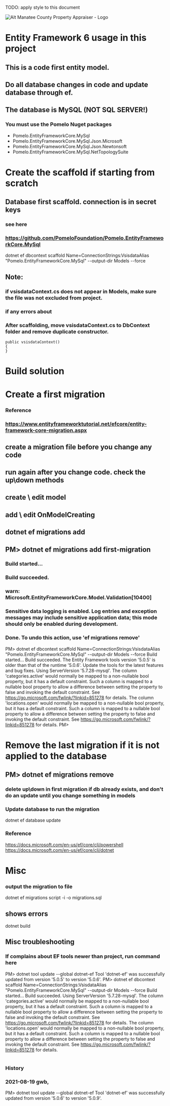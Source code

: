 ﻿TODO: apply style to this document

![Alt Manatee County Property Appraiser - Logo](mcpao-logo.png)

# Entity Framework 6 usage in this project

## This is a code first entity model. 
## Do all database changes in code and update database through ef.

## The database is MySQL  (NOT SQL SERVER!)
### You must use the Pomelo Nuget packages

- Pomelo.EntityFrameworkCore.MySql
- Pomelo.EntityFrameworkCore.MySql.Json.Microsoft
- Pomelo.EntityFrameworkCore.MySql.Json.Newtonsoft
- Pomelo.EntityFrameworkCore.MySql.NetTopologySuite

# Create the scaffold if starting from scratch

## Database first scaffold. connection is in secret keys

### see here
### https://github.com/PomeloFoundation/Pomelo.EntityFrameworkCore.MySql

dotnet ef dbcontext scaffold Name=ConnectionStrings:VsisdataAlias "Pomelo.EntityFrameworkCore.MySql" --output-dir Models --force

## Note:

### if vsisdataContext.cs does not appear in Models, make sure the file was not excluded from project.
### if any errors about 

### After scaffolding, move vsisdataContext.cs to DbContext folder and remove duplicate constructor.

    public vsisdataContext()
    {
    }

# Build solution

# Create a first migration

### Reference

### https://www.entityframeworktutorial.net/efcore/entity-framework-core-migration.aspx


## create a migration file before you change any code
## run again after you change code. check the up\down methods
## create \ edit model
## add \ edit OnModelCreating

## dotnet ef migrations add <the model to add>

## PM> dotnet ef migrations add first-migration
### Build started...
### Build succeeded.
### warn: Microsoft.EntityFrameworkCore.Model.Validation[10400]
###       Sensitive data logging is enabled. Log entries and exception messages may include sensitive application data; this mode should only be enabled during development.
### Done. To undo this action, use 'ef migrations remove'

PM> dotnet ef dbcontext scaffold Name=ConnectionStrings:VsisdataAlias "Pomelo.EntityFrameworkCore.MySql" --output-dir Models --force
Build started...
Build succeeded.
The Entity Framework tools version '5.0.5' is older than that of the runtime '5.0.6'. Update the tools for the latest features and bug fixes.
Using ServerVersion '5.7.28-mysql'.
The column 'categories.active' would normally be mapped to a non-nullable bool property, but it has a default constraint. Such a column is mapped to a nullable bool property to allow a difference between setting the property to false and invoking the default constraint. See https://go.microsoft.com/fwlink/?linkid=851278 for details.
The column 'locations.open' would normally be mapped to a non-nullable bool property, but it has a default constraint. Such a column is mapped to a nullable bool property to allow a difference between setting the property to false and invoking the default constraint. See https://go.microsoft.com/fwlink/?linkid=851278 for details.
PM> 

# Remove the last migration if it is not applied to the database
## PM> dotnet ef migrations remove

### delete up\down in first migration if db already exists, and don't do an update until you change something in models
### Update database to run the migration

dotnet ef database update

### Reference

https://docs.microsoft.com/en-us/ef/core/cli/powershell
https://docs.microsoft.com/en-us/ef/core/cli/dotnet

# Misc

### output the migration to file

dotnet ef migrations script -i -o migrations.sql

## shows errors

dotnet build

## Misc troubleshooting

### If complains about EF tools newer than project, run command here

PM> dotnet tool update --global dotnet-ef
Tool 'dotnet-ef' was successfully updated from version '5.0.5' to version '5.0.6'.
PM> dotnet ef dbcontext scaffold Name=ConnectionStrings:VsisdataAlias "Pomelo.EntityFrameworkCore.MySql" --output-dir Models --force
Build started...
Build succeeded.
Using ServerVersion '5.7.28-mysql'.
The column 'categories.active' would normally be mapped to a non-nullable bool property, but it has a default constraint. 
    Such a column is mapped to a nullable bool property to allow a difference between setting the property to false and 
    invoking the default constraint. See https://go.microsoft.com/fwlink/?linkid=851278 for details.
The column 'locations.open' would normally be mapped to a non-nullable bool property, but it has a default constraint. 
    Such a column is mapped to a nullable bool property to allow a difference between setting the property to false and 
    invoking the default constraint. See https://go.microsoft.com/fwlink/?linkid=851278 for details.

#
### History
### 2021-08-19 gwb,

PM> dotnet tool update --global dotnet-ef
Tool 'dotnet-ef' was successfully updated from version '5.0.6' to version '5.0.9'.



